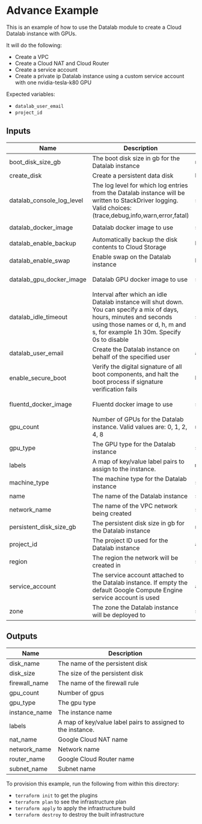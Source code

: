 # Advance Example

This is an example of how to use the Datalab module to create a Cloud Datalab
instance with GPUs.

It will do the following:
- Create a VPC
- Create a Cloud NAT and Cloud Router
- Create a service account
- Create a private ip Datalab instance using a custom service account with one nvidia-tesla-k80 GPU

Expected variables:
- `datalab_user_email`
- `project_id`

<!-- BEGINNING OF PRE-COMMIT-TERRAFORM DOCS HOOK -->
## Inputs

| Name | Description | Type | Default | Required |
|------|-------------|------|---------|:--------:|
| boot\_disk\_size\_gb | The boot disk size in gb for the Datalab instance | `number` | `20` | no |
| create\_disk | Create a persistent data disk | `bool` | `true` | no |
| datalab\_console\_log\_level | The log level for which log entries from the Datalab instance will be written to StackDriver logging. Valid choices: (trace,debug,info,warn,error,fatal) | `string` | `"warn"` | no |
| datalab\_docker\_image | Datalab docker image to use | `string` | `"gcr.io/cloud-datalab/datalab:latest"` | no |
| datalab\_enable\_backup | Automatically backup the disk contents to Cloud Storage | `bool` | `true` | no |
| datalab\_enable\_swap | Enable swap on the Datalab instance | `bool` | `true` | no |
| datalab\_gpu\_docker\_image | Datalab GPU docker image to use | `string` | `"gcr.io/cloud-datalab/datalab-gpu:latest"` | no |
| datalab\_idle\_timeout | Interval after which an idle Datalab instance will shut down. You can specify a mix of days, hours, minutes and seconds using those names or d, h, m and s, for example 1h 30m. Specify 0s to disable | `string` | `"60m"` | no |
| datalab\_user\_email | Create the Datalab instance on behalf of the specified user | `any` | n/a | yes |
| enable\_secure\_boot | Verify the digital signature of all boot components, and halt the boot process if signature verification fails | `bool` | `false` | no |
| fluentd\_docker\_image | Fluentd docker image to use | `string` | `"gcr.io/google-containers/fluentd-gcp:2.0.17"` | no |
| gpu\_count | Number of GPUs for the Datalab instance. Valid values are: 0, 1, 2, 4, 8 | `number` | `1` | no |
| gpu\_type | The GPU type for the Datalab instance | `string` | `"nvidia-tesla-k80"` | no |
| labels | A map of key/value label pairs to assign to the instance. | `map(string)` | `{}` | no |
| machine\_type | The machine type for the Datalab instance | `string` | `"n1-standard-2"` | no |
| name | The name of the Datalab instance | `string` | `"datalab"` | no |
| network\_name | The name of the VPC network being created | `string` | `"datalab-network"` | no |
| persistent\_disk\_size\_gb | The persistent disk size in gb for the Datalab instance | `number` | `200` | no |
| project\_id | The project ID used for the Datalab instance | `any` | n/a | yes |
| region | The region the network will be created in | `string` | `"us-central1"` | no |
| service\_account | The service account attached to the Datalab instance. If empty the default Google Compute Engine service account is used | `any` | `null` | no |
| zone | The zone the Datalab instance will be deployed to | `string` | `"us-central1-c"` | no |

## Outputs

| Name | Description |
|------|-------------|
| disk\_name | The name of the persistent disk |
| disk\_size | The size of the persistent disk |
| firewall\_name | The name of the firewall rule |
| gpu\_count | Number of gpus |
| gpu\_type | The gpu type |
| instance\_name | The instance name |
| labels | A map of key/value label pairs to assigned to the instance. |
| nat\_name | Google Cloud NAT name |
| network\_name | Network name |
| router\_name | Google Cloud Router name |
| subnet\_name | Subnet name |

<!-- END OF PRE-COMMIT-TERRAFORM DOCS HOOK -->

To provision this example, run the following from within this directory:
- `terraform init` to get the plugins
- `terraform plan` to see the infrastructure plan
- `terraform apply` to apply the infrastructure build
- `terraform destroy` to destroy the built infrastructure
